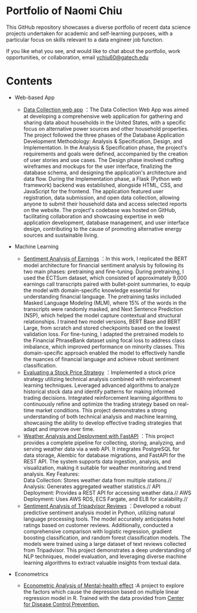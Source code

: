 # Portfolio of Naomi Chiu
This GitHub repository showcases a diverse portfolio of recent data science projects undertaken for academic and self-learning purposes, with a particular focus on skills relevant to a data engineer job function.

If you like what you see, and would like to chat about the portfolio,      work opportunities, or collaboration, email ychiu60@gatech.edu

# Contents
- Web-based App  
    + [Data Collection web app](https://github.com/chiuyuwen91/Data_collection_web_app/blob/main/app.py) ：The Data Collection Web App was aimed at developing a comprehensive web application for gathering and sharing data about households in the United States, with a specific focus on alternative power sources and other household properties. The project followed the three phases of the Database Application Development Methodology: Analysis & Specification, Design, and Implementation. In the Analysis & Specification phase, the project's requirements and goals were defined, accompanied by the creation of user stories and use cases. The Design phase involved crafting wireframes and mockups for the user interface, finalizing the database schema, and designing the application's architecture and data flow. During the Implementation phase, a Flask (Python web framework) backend was established, alongside HTML, CSS, and JavaScript for the frontend. The application featured user registration, data submission, and open data collection, allowing anyone to submit their household data and access selected reports on the website. The project's codebase was hosted on GitHub, facilitating collaboration and showcasing expertise in web application development, database management, and user interface design, contributing to the cause of promoting alternative energy sources and sustainable living.
      
- Machine Learning
    + [Sentiment Analysis of Earnings](https://github.com/chiuyuwen91/Sentiment_analysis_earnings/blob/main/bert_model.py) ：In this work, I replicated the BERT model architecture for financial sentiment analysis by following its two main phases: pretraining and fine-tuning. During pretraining, I used the ECTSum dataset, which consisted of approximately 9,000 earnings call transcripts paired with bullet-point summaries, to equip the model with domain-specific knowledge essential for understanding financial language. The pretraining tasks included Masked Language Modeling (MLM), where 15% of the words in the transcripts were randomly masked, and Next Sentence Prediction (NSP), which helped the model capture contextual and structural relationships. I trained two model versions, BERT Base and BERT Large, from scratch and stored checkpoints based on the lowest validation loss. For fine-tuning, I adapted the pretrained models to the Financial PhraseBank dataset using focal loss to address class imbalance, which improved performance on minority classes. This domain-specific approach enabled the model to effectively handle the nuances of financial language and achieve robust sentiment classification.
    + [Evaluating a Stock Price Strategy](https://github.com/chiuyuwen91/Evaluating_a_Stock_Price_Strategy/blob/main/p8_strategyEval%20_report.pdf) ：Implemented a stock price strategy utilizing technical analysis combined with reinforcement learning techniques. Leveraged advanced algorithms to analyze historical stock data and identify patterns for making informed trading decisions. Integrated reinforcement learning algorithms to continuously refine and optimize the trading strategy based on real-time market conditions. This project demonstrates a strong understanding of both technical analysis and machine learning, showcasing the ability to develop effective trading strategies that adapt and improve over time.
    + [Weather Analysis and Deployment with FastAPI](https://github.com/chiuyuwen91/weather) ：This project provides a complete pipeline for collecting, storing, analyzing, and serving weather data via a web API. It integrates PostgreSQL for data storage, Alembic for database migrations, and FastAPI for the REST API. The system supports data ingestion, analysis, and visualization, making it suitable for weather monitoring and trend analysis.
        Key Features:   
        Data Collection: Stores weather data from multiple stations.//
        Analysis: Generates aggregated weather statistics.//
        API Deployment: Provides a REST API for accessing weather data.//
        AWS Deployment: Uses AWS RDS, ECS Fargate, and ELB for scalability.//
    + [Sentiment Analysis of Tripadvisor Reviews](https://github.com/chiuyuwen91/Portfolio/blob/main/Sentiment%20Analysis%20of%20Tripadvisor%20Reviews.ipynb) ：Developed a robust predictive sentiment analysis model in Python, utilizing natural language processing tools. The model accurately anticipates hotel ratings based on customer reviews. Additionally, conducted a comprehensive comparison with logistic regression, gradient boosting classification, and random forest classification models. The models were trained using a large dataset of text reviews collected from Tripadvisor. This project demonstrates a deep understanding of NLP techniques, model evaluation, and leveraging diverse machine learning algorithms to extract valuable insights from textual data.    
    
      
- Econometrics        
    + [Econometric Analysis of Mental-health effect]( https://chiuyuwen91.github.io/Economics/)         :A project to explore the factors which cause the depression based on multiple linear regression model in R. Trained with the data provided from [Center for Disease Control Prevention.](https://wwwn.cdc.gov/nchs/nhanes/search/DataPage.aspx?Component=Demographics&CycleBeginYear=2015) 
  

